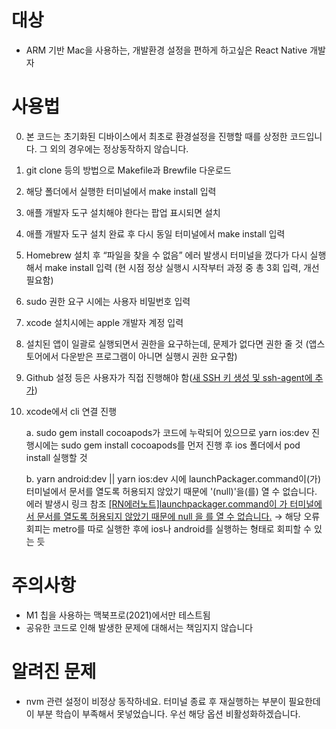 # 대상

- ARM 기반 Mac을 사용하는, 개발환경 설정을 편하게 하고싶은 React Native 개발자

# 사용법

0. 본 코드는 초기화된 디바이스에서 최초로 환경설정을 진행할 때를 상정한 코드입니다. 그 외의 경우에는 정상동작하지 않습니다.
1. git clone 등의 방법으로 Makefile과 Brewfile 다운로드
2. 해당 폴더에서 실행한 터미널에서 make install 입력
3. 애플 개발자 도구 설치해야 한다는 팝업 표시되면 설치
4. 애플 개발자 도구 설치 완료 후 다시 동일 터미널에서 make install 입력
5. Homebrew 설치 후 “파일을 찾을 수 없음” 에러 발생시 터미널을 껐다가 다시 실행해서 make install 입력 (현 시점 정상 실행시 시작부터 과정 중 총 3회 입력, 개선필요함)
6. sudo 권한 요구 시에는 사용자 비밀번호 입력
7. xcode 설치시에는 apple 개발자 계정 입력
8. 설치된 앱이 일괄로 실행되면서 권한을 요구하는데, 문제가 없다면 권한 줄 것
   (앱스토어에서 다운받은 프로그램이 아니면 실행시 권한 요구함)
9. Github 설정 등은 사용자가 직접 진행해야 함([새 SSH 키 생성 및 ssh-agent에 추가](https://docs.github.com/ko/authentication/connecting-to-github-with-ssh/generating-a-new-ssh-key-and-adding-it-to-the-ssh-agent))
10. xcode에서 cli 연결 진행
    
    a. sudo gem install cocoapods가 코드에 누락되어 있으므로 yarn ios:dev 진행시에는 sudo gem install cocoapods를 먼저 진행 후 ios 폴더에서 pod install 실행할 것
    
    b. yarn android:dev || yarn ios:dev 시에 launchPackager.command이(가) 터미널에서 문서를 열도록 허용되지 않았기 때문에 '(null)'을(를) 열 수 없습니다. 에러 발생시 링크 참조 [[RN에러노트]launchpackager.command이 가 터미널에서 문서를 열도록 허용되지 않았기 때문에 null 을 를 열 수 없습니다.](https://velog.io/@rudans987/RN%EC%97%90%EB%9F%AC%EB%85%B8%ED%8A%B8launchpackager.command%EC%9D%B4-%EA%B0%80-%ED%84%B0%EB%AF%B8%EB%84%90%EC%97%90%EC%84%9C-%EB%AC%B8%EC%84%9C%EB%A5%BC-%EC%97%B4%EB%8F%84%EB%A1%9D-%ED%97%88%EC%9A%A9%EB%90%98%EC%A7%80-%EC%95%8A%EC%95%98%EA%B8%B0-%EB%95%8C%EB%AC%B8%EC%97%90-null-%EC%9D%84-%EB%A5%BC-%EC%97%B4-%EC%88%98-%EC%97%86%EC%8A%B5%EB%8B%88%EB%8B%A4)
    → 해당 오류 회피는 metro를 따로 실행한 후에 ios나 android를 실행하는 형태로 회피할 수 있는 듯

# 주의사항

- M1 칩을 사용하는 맥북프로(2021)에서만 테스트됨
- 공유한 코드로 인해 발생한 문제에 대해서는 책임지지 않습니다

# 알려진 문제

- nvm 관련 설정이 비정상 동작하네요. 터미널 종료 후 재실행하는 부분이 필요한데 이 부분 학습이 부족해서 못넣었습니다. 우선 해당 옵션 비활성화하겠습니다.

